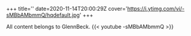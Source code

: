 +++
title=''
date=2020-11-14T20:00:29Z
cover='https://i.ytimg.com/vi/-sMBbAMbmmQ/hqdefault.jpg'
+++

All content belongs to GlennBeck.
{{< youtube -sMBbAMbmmQ >}}
